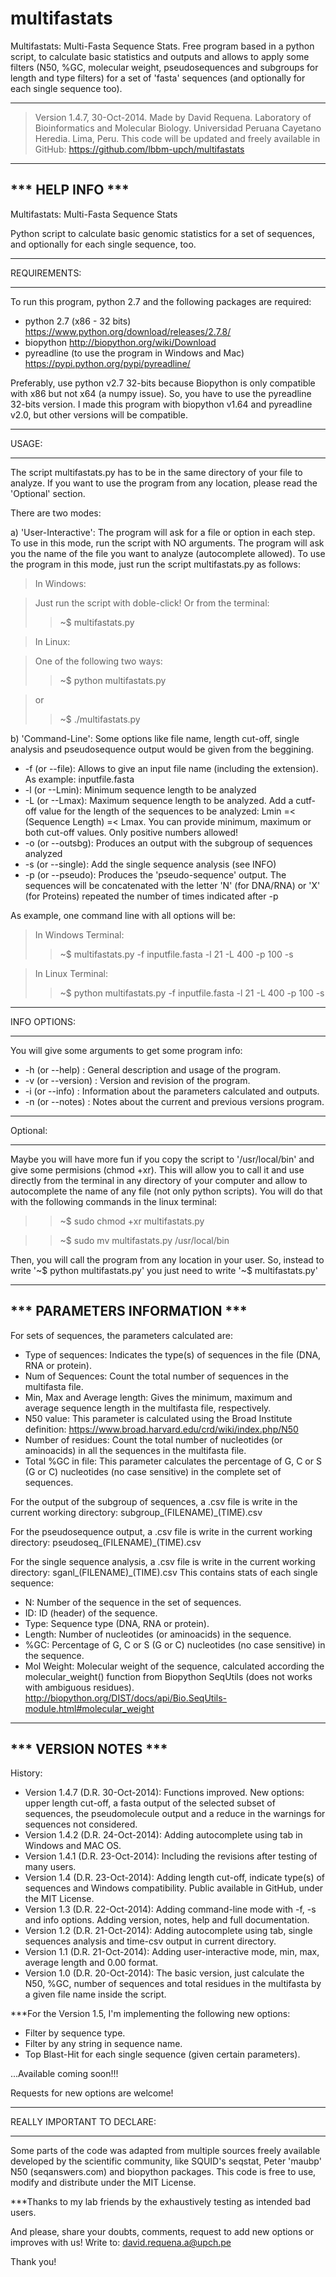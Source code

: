 multifastats
============

Multifastats: Multi-Fasta Sequence Stats. Free program based in a python
script, to calculate basic statistics and outputs and allows to apply some
filters (N50, %GC, molecular weight, pseudosequences and subgroups for
length and type filters) for a set of 'fasta' sequences (and optionally for
each single sequence too).

-------------------------------------------------------------------------------

>Version 1.4.7, 30-Oct-2014.
Made by David Requena. Laboratory of Bioinformatics and Molecular Biology.
Universidad Peruana Cayetano Heredia. Lima, Peru.
This code will be updated and freely available in GitHub:
https://github.com/lbbm-upch/multifastats

-------------------------------------------------------------------------------

*** HELP INFO ***
-------------------------------------------------------------------------------
Multifastats: Multi-Fasta Sequence Stats

Python script to calculate basic genomic statistics for a set of sequences,
and optionally for each single sequence, too.

- - - - - - -
REQUIREMENTS:
- - - - - - -
To run this program, python 2.7 and the following packages are required:
* python 2.7 (x86 - 32 bits) https://www.python.org/download/releases/2.7.8/
* biopython http://biopython.org/wiki/Download
* pyreadline (to use the program in Windows and Mac) https://pypi.python.org/pypi/pyreadline/

Preferably, use python v2.7 32-bits because Biopython is only compatible with
x86 but not x64 (a numpy issue). So, you have to use the pyreadline 32-bits
version. I made this program with biopython v1.64 and pyreadline v2.0, but
other versions will be compatible.

- - - -
USAGE:
- - - -
The script multifastats.py has to be in the same directory of your file to analyze.
If you want to use the program from any location, please read the 'Optional' section.

There are two modes:

a) 'User-Interactive':
The program will ask for a file or option in each step.
To use in this mode, run the script with NO arguments. The program will ask you the name
of the file you want to analyze (autocomplete allowed). To use the program in this mode,
just run the script multifastats.py as follows:

>In Windows:

>Just run the script with doble-click! Or from the terminal:
>>~$ multifastats.py

>In Linux:

>One of the following two ways:
>>~$ python multifastats.py

>or
>>~$ ./multifastats.py

b) 'Command-Line':
Some options like file name, length cut-off, single analysis and pseudosequence output
would be given from the beggining.

- -f (or --file): Allows to give an input file name (including the extension). As example: inputfile.fasta
- -l (or --Lmin): Minimum sequence length to be analyzed
- -L (or --Lmax): Maximum sequence length to be analyzed. Add a cutf-off value for the length of the sequences to be analyzed: Lmin =< (Sequence Length) =< Lmax. You can provide minimum, maximum or both cut-off values. Only positive numbers allowed!
- -o (or --outsbg): Produces an output with the subgroup of sequences analyzed
- -s (or --single):   Add the single sequence analysis (see INFO)
- -p (or --pseudo):   Produces the 'pseudo-sequence' output. The sequences will be concatenated with the letter 'N' (for DNA/RNA) or 'X' (for Proteins) repeated the number of times indicated after -p

As example, one command line with all options will be:

>In Windows Terminal:
>>~$ multifastats.py -f inputfile.fasta -l 21 -L 400 -p 100 -s

>In Linux Terminal:
>>~$ python multifastats.py -f inputfile.fasta -l 21 -L 400 -p 100 -s

- - - - - - -
INFO OPTIONS:
- - - - - - -
You will give some arguments to get some program info:

* -h (or --help)	 :	General description and usage of the program.
* -v (or --version)	 :	Version and revision of the program.
* -i (or --info)	 :          Information about the parameters calculated and outputs.
* -n (or --notes)	 :	Notes about the current and previous versions program.

- - - - -
Optional:
- - - - -
Maybe you will have more fun if you copy the script to '/usr/local/bin' 
and give some permisions (chmod +xr). This will allow you to call it and use
directly from the terminal in any directory of your computer and allow to
autocomplete the name of any file (not only python scripts).
You will do that with the following commands in the linux terminal:

>>~$ sudo chmod +xr multifastats.py

>>~$ sudo mv multifastats.py /usr/local/bin

Then, you will call the program from any location in your user. So, instead to
write '~$ python multifastats.py' you just need to write '~$ multifastats.py'

- - - - - - - - - - - - - - - - - - - - - - - - - - - - - - - - - - - - - - - -

*** PARAMETERS INFORMATION ***
-------------------------------------------------------------------------------

For sets of sequences, the parameters calculated are:

- Type of sequences: Indicates the type(s) of sequences in the file (DNA,
  RNA or protein).
- Num of Sequences: Count the total number of sequences in the multifasta file.
- Min, Max and Average length: Gives the minimum, maximum and average sequence
  length in the multifasta file, respectively.
- N50 value: This parameter is calculated using the Broad Institute definition:
  https://www.broad.harvard.edu/crd/wiki/index.php/N50
- Number of residues: Count the total number of nucleotides (or aminoacids) in
  all the sequences in the multifasta file.
- Total %GC in file: This parameter calculates the percentage of G, C or S (G
  or C) nucleotides (no case sensitive) in the complete set of sequences.

For the output of the subgroup of sequences, a .csv file is write in the
current working directory: subgroup_(FILENAME)_(TIME).csv

For the pseudosequence output, a .csv file is write in the current
working directory: pseudoseq_(FILENAME)_(TIME).csv

For the single sequence analysis, a .csv file is write in the current
working directory: sganl_(FILENAME)_(TIME).csv
This contains stats of each single sequence:

- N: Number of the sequence in the set of sequences.
- ID: ID (header) of the sequence.
- Type: Sequence type (DNA, RNA or protein).
- Length: Number of nucleotides (or aminoacids) in the sequence.
- %GC: Percentage of G, C or S (G or C) nucleotides (no case sensitive) in the
  sequence.
- Mol Weight: Molecular weight of the sequence, calculated according the
  molecular_weight() function from Biopython SeqUtils (does not works with
  ambiguous residues). http://biopython.org/DIST/docs/api/Bio.SeqUtils-module.html#molecular_weight

- - - - - - - - - - - - - - - - - - - - - - - - - - - - - - - - - - - - - - - -

*** VERSION NOTES ***
-------------------------------------------------------------------------------
History:
- Version 1.4.7 (D.R. 30-Oct-2014):
  Functions improved. New options: upper length cut-off, a fasta output of the selected
  subset of sequences, the pseudomolecule output and a reduce in the warnings for
  sequences not considered.
- Version 1.4.2 (D.R. 24-Oct-2014):
  Adding autocomplete using tab in Windows and MAC OS.
- Version 1.4.1 (D.R. 23-Oct-2014):
  Including the revisions after testing of many users.
- Version 1.4 (D.R. 23-Oct-2014):
  Adding length cut-off, indicate type(s) of sequences and Windows compatibility.
  Public available in GitHub, under the MIT License.
- Version 1.3 (D.R. 22-Oct-2014):
  Adding command-line mode with -f, -s and info options.
  Adding version, notes, help and full documentation.
- Version 1.2 (D.R. 21-Oct-2014):
  Adding autocomplete using tab, single sequences analysis and time-csv output
  in current directory.
- Version 1.1 (D.R. 21-Oct-2014):
  Adding user-interactive mode, min, max, average length and 0.00 format.
- Version 1.0 (D.R. 20-Oct-2014):
  The basic version, just calculate the N50, %GC, number of sequences and total
  residues in the multifasta by a given file name inside the script.

***For the Version 1.5, I'm implementing the following new options:
- Filter by sequence type.
- Filter by any string in sequence name.
- Top Blast-Hit for each single sequence (given certain parameters).

...Available coming soon!!!

Requests for new options are welcome!

- - - - - - - - - - - - - - - - - - - - - - - - - - - - - - - - - - - - - - - -
REALLY IMPORTANT TO DECLARE:
- - - - - - - - - - - - - - -
Some parts of the code was adapted from multiple sources freely available
developed by the scientific community, like SQUID's seqstat, Peter 'maubp' N50
(seqanswers.com) and biopython packages. This code is free to use, modify and
distribute under the MIT License.

***Thanks to my lab friends by the exhaustively testing as intended bad users.

And please, share your doubts, comments, request to add new options or
improves with us! Write to: david.requena.a@upch.pe

Thank you!
